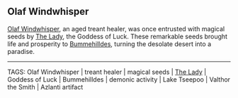 ## Olaf Windwhisper

[Olaf Windwhisper](.md), an aged treant healer, was once entrusted with magical seeds by [The Lady](../Gods/The%20Lady.md), the Goddess of Luck. These remarkable seeds brought life and prosperity to [Bummehilldes](../Places/Bummehilldes.md), turning the desolate desert into a paradise. 


---
TAGS: Olaf Windwhisper | treant healer | magical seeds | [The Lady](../Gods/The%20Lady.md) | Goddess of Luck | Bummehilldes | demonic activity | Lake Tseepoo | Valthor the Smith | Azlanti artifact

